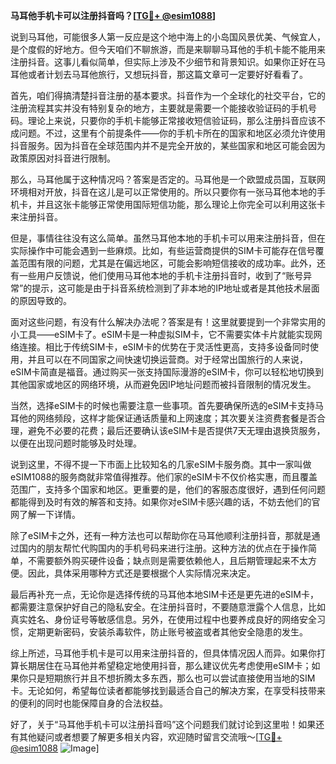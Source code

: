 **马耳他手机卡可以注册抖音吗？[[TG💪+ @esim1088](https://t.me/s/esim1088)]**

说到马耳他，可能很多人第一反应是这个地中海上的小岛国风景优美、气候宜人，是个度假的好地方。但今天咱们不聊旅游，而是来聊聊马耳他的手机卡能不能用来注册抖音。这事儿看似简单，但实际上涉及不少细节和背景知识。如果你正好在马耳他或者计划去马耳他旅行，又想玩抖音，那这篇文章可一定要好好看看了。

首先，咱们得搞清楚抖音注册的基本要求。抖音作为一个全球化的社交平台，它的注册流程其实并没有特别复杂的地方，主要就是需要一个能接收验证码的手机号码。理论上来说，只要你的手机卡能够正常接收短信验证码，那么注册抖音应该不成问题。不过，这里有个前提条件——你的手机卡所在的国家和地区必须允许使用抖音服务。因为抖音在全球范围内并不是完全开放的，某些国家和地区可能会因为政策原因对抖音进行限制。

那么，马耳他属于这种情况吗？答案是否定的。马耳他是一个欧盟成员国，互联网环境相对开放，抖音在这儿是可以正常使用的。所以只要你有一张马耳他本地的手机卡，并且这张卡能够正常使用国际短信功能，那么理论上你完全可以利用这张卡来注册抖音。

但是，事情往往没有这么简单。虽然马耳他本地的手机卡可以用来注册抖音，但在实际操作中可能会遇到一些麻烦。比如，有些运营商提供的SIM卡可能存在信号覆盖范围有限的问题，尤其是在偏远地区，可能会影响短信接收的成功率。此外，还有一些用户反馈说，他们使用马耳他本地的手机卡注册抖音时，收到了“账号异常”的提示，这可能是由于抖音系统检测到了非本地的IP地址或者是其他技术层面的原因导致的。

面对这些问题，有没有什么解决办法呢？答案是有！这里就要提到一个非常实用的小工具——eSIM卡了。eSIM卡是一种虚拟SIM卡，它不需要实体卡片就能实现网络连接。相比于传统SIM卡，eSIM卡的优势在于灵活性更高，支持多设备同时使用，并且可以在不同国家之间快速切换运营商。对于经常出国旅行的人来说，eSIM卡简直是福音。通过购买一张支持国际漫游的eSIM卡，你可以轻松地切换到其他国家或地区的网络环境，从而避免因IP地址问题而被抖音限制的情况发生。

当然，选择eSIM卡的时候也需要注意一些事项。首先要确保所选的eSIM卡支持马耳他的网络频段，这样才能保证通话质量和上网速度；其次要关注资费套餐是否合理，避免不必要的花费；最后还要确认该eSIM卡是否提供7天无理由退换货服务，以便在出现问题时能够及时处理。

说到这里，不得不提一下市面上比较知名的几家eSIM卡服务商。其中一家叫做eSIM1088的服务商就非常值得推荐。他们家的eSIM卡不仅价格实惠，而且覆盖范围广，支持多个国家和地区。更重要的是，他们的客服态度很好，遇到任何问题都能得到及时有效的解答和支持。如果你对eSIM卡感兴趣的话，不妨去他们的官网了解一下详情。

除了eSIM卡之外，还有一种方法也可以帮助你在马耳他顺利注册抖音，那就是通过国内的朋友帮忙代购国内的手机号码来进行注册。这种方法的优点在于操作简单，不需要额外购买硬件设备；缺点则是需要依赖他人，且后期管理起来不太方便。因此，具体采用哪种方式还是要根据个人实际情况来决定。

最后再补充一点，无论你是选择传统的马耳他本地SIM卡还是更先进的eSIM卡，都需要注意保护好自己的隐私安全。在注册抖音时，不要随意泄露个人信息，比如真实姓名、身份证号等敏感信息。另外，在使用过程中也要养成良好的网络安全习惯，定期更新密码，安装杀毒软件，防止账号被盗或者其他安全隐患的发生。

综上所述，马耳他手机卡是可以用来注册抖音的，但具体情况因人而异。如果你打算长期居住在马耳他并希望稳定地使用抖音，那么建议优先考虑使用eSIM卡；如果你只是短期旅行并且不想折腾太多东西，那么也可以尝试直接使用当地的SIM卡。无论如何，希望每位读者都能够找到最适合自己的解决方案，在享受科技带来的便利的同时也能保障自身的合法权益。

好了，关于“马耳他手机卡可以注册抖音吗”这个问题我们就讨论到这里啦！如果还有其他疑问或者想要了解更多相关内容，欢迎随时留言交流哦～[[TG💪+ @esim1088](https://t.me/s/esim1088) ![Image](https://i.postimg.cc/4NQfJmqS/Snipaste-2025-05-13-00-14-12.png)]